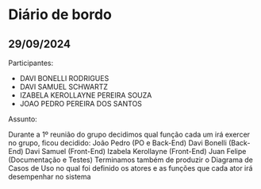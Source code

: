 <h1>Diário de bordo</h1>

<h2>29/09/2024</h2>
<p>
Participantes:
</p>
<ul>
  <li>DAVI BONELLI RODRIGUES</li>
  <li>DAVI SAMUEL SCHWARTZ</li>
  <li>IZABELA KEROLLAYNE PEREIRA SOUZA</li>
  <li>JOAO PEDRO PEREIRA DOS SANTOS</li>
</ul>

<p>
Assunto:
</p>
<p>
Durante a 1º reunião do grupo decidimos qual função cada um irá exercer no
grupo, ficou decidido:
João Pedro (PO e Back-End)
Davi Bonelli (Back-End)
Davi Samuel (Front-End)
Izabela Kerollayne (Front-End)
Juan Felipe (Documentação e Testes)
Terminamos também de produzir o Diagrama de Casos de Uso no qual foi
definido os atores e as funções que cada ator irá desempenhar no sistema
</p>


